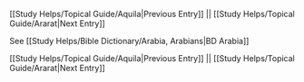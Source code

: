 [[Study Helps/Topical Guide/Aquila|Previous Entry]]  ||  [[Study Helps/Topical Guide/Ararat|Next Entry]]

 See [[Study Helps/Bible Dictionary/Arabia, Arabians|BD Arabia]]

[[Study Helps/Topical Guide/Aquila|Previous Entry]]  ||  [[Study Helps/Topical Guide/Ararat|Next Entry]]